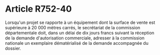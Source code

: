# Article R752-40

<p>Lorsqu'un projet se rapporte à un équipement dont la surface de vente est supérieure à 20 000 mètres carrés, le secrétariat de la commission départementale doit, dans un délai de dix jours francs suivant la réception de la demande d'autorisation commerciale, adresser à la commission nationale un exemplaire dématérialisé de la demande accompagnée du dossier. </p>